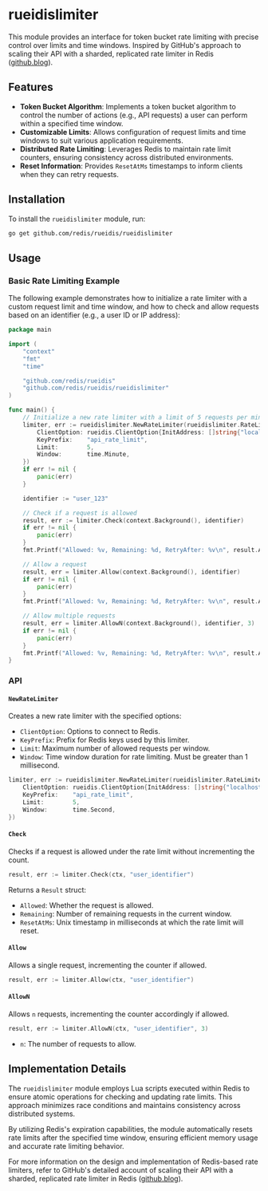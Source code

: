 
# rueidislimiter

This module provides an interface for token bucket rate limiting with precise control over limits and time windows. Inspired by GitHub's approach to scaling their API with a sharded, replicated rate limiter in Redis ([github.blog](https://github.blog/engineering/infrastructure/how-we-scaled-github-api-sharded-replicated-rate-limiter-redis/)).

## Features

- **Token Bucket Algorithm**: Implements a token bucket algorithm to control the number of actions (e.g., API requests) a user can perform within a specified time window.
- **Customizable Limits**: Allows configuration of request limits and time windows to suit various application requirements.
- **Distributed Rate Limiting**: Leverages Redis to maintain rate limit counters, ensuring consistency across distributed environments.
- **Reset Information**: Provides `ResetAtMs` timestamps to inform clients when they can retry requests.

## Installation

To install the `rueidislimiter` module, run:

```bash
go get github.com/redis/rueidis/rueidislimiter
```

## Usage

### Basic Rate Limiting Example

The following example demonstrates how to initialize a rate limiter with a custom request limit and time window, and how to check and allow requests based on an identifier (e.g., a user ID or IP address):

```go
package main

import (
	"context"
	"fmt"
	"time"

	"github.com/redis/rueidis"
	"github.com/redis/rueidis/rueidislimiter"
)

func main() {
	// Initialize a new rate limiter with a limit of 5 requests per minute
	limiter, err := rueidislimiter.NewRateLimiter(rueidislimiter.RateLimiterOption{
		ClientOption: rueidis.ClientOption{InitAddress: []string{"localhost:6379"}},
		KeyPrefix:    "api_rate_limit",
		Limit:        5,
		Window:       time.Minute,
	})
	if err != nil {
		panic(err)
	}

	identifier := "user_123"

	// Check if a request is allowed
	result, err := limiter.Check(context.Background(), identifier)
	if err != nil {
		panic(err)
	}
	fmt.Printf("Allowed: %v, Remaining: %d, RetryAfter: %v\n", result.Allowed, result.Remaining, result.RetryAfter)

	// Allow a request
	result, err = limiter.Allow(context.Background(), identifier)
	if err != nil {
		panic(err)
	}
	fmt.Printf("Allowed: %v, Remaining: %d, RetryAfter: %v\n", result.Allowed, result.Remaining, result.RetryAfter)

	// Allow multiple requests
	result, err = limiter.AllowN(context.Background(), identifier, 3)
	if err != nil {
		panic(err)
	}
	fmt.Printf("Allowed: %v, Remaining: %d, RetryAfter: %v\n", result.Allowed, result.Remaining, result.RetryAfter)
}
```

### API

#### `NewRateLimiter`

Creates a new rate limiter with the specified options:

- `ClientOption`: Options to connect to Redis.
- `KeyPrefix`: Prefix for Redis keys used by this limiter.
- `Limit`: Maximum number of allowed requests per window.
- `Window`: Time window duration for rate limiting. Must be greater than 1 millisecond.

```go
limiter, err := rueidislimiter.NewRateLimiter(rueidislimiter.RateLimiterOption{
	ClientOption: rueidis.ClientOption{InitAddress: []string{"localhost:6379"}},
	KeyPrefix:    "api_rate_limit",
	Limit:        5,
	Window:       time.Second,
})
```

#### `Check`

Checks if a request is allowed under the rate limit without incrementing the count.

```go
result, err := limiter.Check(ctx, "user_identifier")
```

Returns a `Result` struct:

- `Allowed`: Whether the request is allowed.
- `Remaining`: Number of remaining requests in the current window.
- `ResetAtMs`: Unix timestamp in milliseconds at which the rate limit will reset.

#### `Allow`

Allows a single request, incrementing the counter if allowed.

```go
result, err := limiter.Allow(ctx, "user_identifier")
```

#### `AllowN`

Allows `n` requests, incrementing the counter accordingly if allowed.

```go
result, err := limiter.AllowN(ctx, "user_identifier", 3)
```

- `n`: The number of requests to allow.

## Implementation Details

The `rueidislimiter` module employs Lua scripts executed within Redis to ensure atomic operations for checking and updating rate limits. This approach minimizes race conditions and maintains consistency across distributed systems.

By utilizing Redis's expiration capabilities, the module automatically resets rate limits after the specified time window, ensuring efficient memory usage and accurate rate limiting behavior.

For more information on the design and implementation of Redis-based rate limiters, refer to GitHub's detailed account of scaling their API with a sharded, replicated rate limiter in Redis ([github.blog](https://github.blog/engineering/infrastructure/how-we-scaled-github-api-sharded-replicated-rate-limiter-redis/)).
